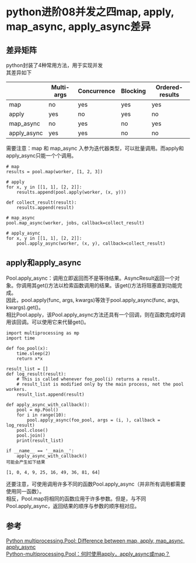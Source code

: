 # python进阶08并发之四map, apply, map_async, apply_async差异
## 差异矩阵
python封装了4种常用方法，用于实现并发  
其差异如下  

|             | Multi-args | Concurrence | Blocking | Ordered-results |
| ----------- | ---------- | ----------- | -------- | -------------- |
| map         | no         | yes         | yes      | yes             |
| apply       | yes        | no          | yes      | no              |
| map_async   | no         | yes         | no       | yes             |
| apply_async | yes        | yes         | no       | no              |

需要注意：map 和 map_async 入参为迭代器类型，可以批量调用。而apply和apply_async只能一个个调用。  
```
# map
results = pool.map(worker, [1, 2, 3])

# apply
for x, y in [[1, 1], [2, 2]]:
    results.append(pool.apply(worker, (x, y)))

def collect_result(result):
    results.append(result)

# map_async
pool.map_async(worker, jobs, callback=collect_result)

# apply_async
for x, y in [[1, 1], [2, 2]]:
    pool.apply_async(worker, (x, y), callback=collect_result)
```
## apply和apply_async
Pool.apply_async：调用立即返回而不是等待结果。AsyncResult返回一个对象。你调用其get()方法以检索函数调用的结果。该get()方法将阻塞直到功能完成。  
因此，pool.apply(func, args, kwargs)等效于pool.apply_async(func, args, kwargs).get()。  
相比Pool.apply，该Pool.apply_async方法还具有一个回调，则在函数完成时调用该回调。可以使用它来代替get()。  

```
import multiprocessing as mp
import time

def foo_pool(x):
    time.sleep(2)
    return x*x

result_list = []
def log_result(result):
    # This is called whenever foo_pool(i) returns a result.
    # result_list is modified only by the main process, not the pool workers.
    result_list.append(result)

def apply_async_with_callback():
    pool = mp.Pool()
    for i in range(10):
        pool.apply_async(foo_pool, args = (i, ), callback = log_result)
    pool.close()
    pool.join()
    print(result_list)

if __name__ == '__main__':
    apply_async_with_callback()
可能会产生如下结果

[1, 0, 4, 9, 25, 16, 49, 36, 81, 64]
```
还要注意，可使用调用许多不同的函数Pool.apply_async（并非所有调用都需要使用同一函数）。  
相反，Pool.map将相同的函数应用于许多参数。但是，与不同Pool.apply_async，返回结果的顺序与参数的顺序相对应。  

## 参考  
[Python multiprocessing.Pool: Difference between map, apply, map_async, apply_async](http://blog.shenwei.me/python-multiprocessing-pool-difference-between-map-apply-map_async-apply_async/)  
[Python-multiprocessing.Pool：何时使用apply，apply_async或map？](http://codingdict.com/questions/1325)  
